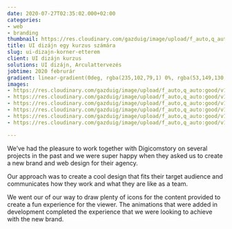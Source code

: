 ```yaml
---
date: 2020-07-27T02:35:02.000+02:00
categories:
- web
- branding
thumbnail: https://res.cloudinary.com/gazduig/image/upload/f_auto,q_auto:good/v1595812486/cms/PENS_samt9g.png
title: UI dizájn egy kurzus számára
slug: ui-dizajn-korner-etterem
client: UI dizájn kurzus
solutions: UI dizájn, Arculattervezés
jobtime: 2020 februrár
gradient: linear-gradient(0deg, rgba(235,102,79,1) 0%, rgba(53,149,130,0) 45%)
images:
- https://res.cloudinary.com/gazduig/image/upload/f_auto,q_auto:good/v1595857749/cms/Fooldal_ugfdza.jpg
- https://res.cloudinary.com/gazduig/image/upload/f_auto,q_auto:good/v1595810176/cms/Frame_103_hrziob.webp
- https://res.cloudinary.com/gazduig/image/upload/f_auto,q_auto:good/v1595810176/cms/Frame_101_u3pz08.webp
- https://res.cloudinary.com/gazduig/image/upload/f_auto,q_auto:good/v1595810175/cms/Frame_100_o4f4hw.webp
- https://res.cloudinary.com/gazduig/image/upload/f_auto,q_auto:good/v1595810175/cms/Frame_105_rew3qe.webp
- https://res.cloudinary.com/gazduig/image/upload/f_auto,q_auto:good/v1595810175/cms/Frame_104_f4dbib.webp

---
```

We’ve had the pleasure to work together with Digicomstory on several projects in the past and we were super happy when they asked us to create a new brand and web design for their agency.

Our approach was to create a cool design that fits their target audience and communicates how they work and what they are like as a team.

We went our of our way to draw plenty of icons for the content provided to create a fun experience for the viewer. The animations that were added in development completed the experience that we were looking to achieve with the new brand.